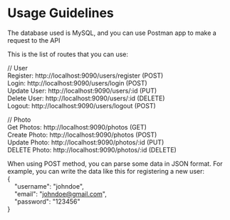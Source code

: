 # Usage Guidelines

The database used is MySQL, and you can use Postman app to make a request to the API

This is the list of routes that you can use:

// User <br>
Register: http://localhost:9090/users/register (POST)<br>
Login: http://localhost:9090/users/login (POST)<br>
Update User: http://localhost:9090/users/:id (PUT)<br>
Delete User: http://localhost:9090/users/:id (DELETE)<br>
Logout: http://localhost:9090/users/logout (POST)<br>

// Photo<br>
Get Photos: http://localhost:9090/photos (GET)<br>
Create Photo: http://localhost:9090/photos (POST)<br>
Update Photo: http://localhost:9090/photos/:id (PUT)<br>
DELETE Photo: http://localhost:9090/photos/:id (DELETE)<br>

When using POST method, you can parse some data in JSON format. For example, you can write the data like this for registering a new user:<br>
{<br>
&nbsp;&nbsp;&nbsp;&nbsp;"username": "johndoe",<br>
&nbsp;&nbsp;&nbsp;&nbsp;"email": "johndoe@gmail.com",<br>
&nbsp;&nbsp;&nbsp;&nbsp;"password": "123456"<br>
}
